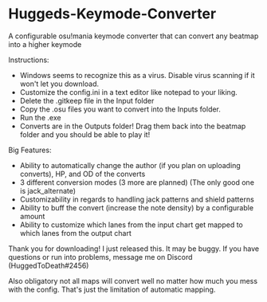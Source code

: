 # Huggeds-Keymode-Converter
A configurable osu!mania keymode converter that can convert any beatmap into a higher keymode

Instructions:

- Windows seems to recognize this as a virus. Disable virus scanning if it won't let you download.
- Customize the config.ini in a text editor like notepad to your liking.
- Delete the .gitkeep file in the Input folder
- Copy the .osu files you want to convert into the Inputs folder.
- Run the .exe
- Converts are in the Outputs folder! Drag them back into the beatmap folder and you should be able to play it!

Big Features:

- Ability to automatically change the author (if you plan on uploading converts), HP, and OD of the converts
- 3 different conversion modes (3 more are planned) (The only good one is jack_alternate)
- Customizability in regards to handling jack patterns and shield patterns
- Ability to buff the convert (increase the note density) by a configurable amount
- Ability to customize which lanes from the input chart get mapped to which lanes from the output chart

Thank you for downloading! I just released this. It may be buggy. If you have questions or run into problems, message me on Discord (HuggedToDeath#2456)

Also obligatory not all maps will convert well no matter how much you mess with the config. That's just the limitation of automatic mapping.
